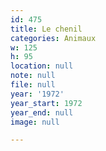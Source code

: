 ```yaml
---
id: 475
title: Le chenil
categories: Animaux
w: 125
h: 95
location: null
note: null
file: null
year: '1972'
year_start: 1972
year_end: null
image: null

---
```

